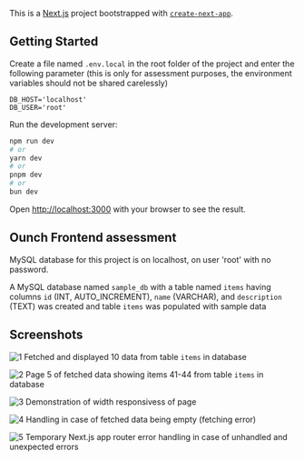 This is a [Next.js](https://nextjs.org/) project bootstrapped with [`create-next-app`](https://github.com/vercel/next.js/tree/canary/packages/create-next-app).

## Getting Started

Create a file named `.env.local` in the root folder of the project and enter the following parameter (this is only for assessment purposes, the environment variables should not be shared carelessly)
```
DB_HOST='localhost'
DB_USER='root'
```

Run the development server:

```bash
npm run dev
# or
yarn dev
# or
pnpm dev
# or
bun dev
```

Open [http://localhost:3000](http://localhost:3000) with your browser to see the result.

## Ounch Frontend assessment

MySQL database for this project is on localhost, on user 'root' with no password.

A MySQL database named `sample_db` with a table named `items` having columns `id` (INT, AUTO_INCREMENT), `name` (VARCHAR), and `description` (TEXT) was created and table `items` was populated with sample data

## Screenshots

![1](https://github.com/hafiyb/ounch-assessment/assets/90592549/4a88ac4f-0d69-41bd-af4e-22a712f9b2e0)
Fetched and displayed 10 data from table `items` in database

![2](https://github.com/hafiyb/ounch-assessment/assets/90592549/60b489ea-d366-4350-a4e3-a25760f47d9a)
Page 5 of fetched data showing items 41-44 from table `items` in database

![3](https://github.com/hafiyb/ounch-assessment/assets/90592549/cbfc26f7-27b1-40b5-b43f-adfcc651af4c)
Demonstration of width responsivess of page

![4](https://github.com/hafiyb/ounch-assessment/assets/90592549/e4e9c146-bab3-4fd7-a839-c9b61d6fb163)
Handling in case of fetched data being empty (fetching error)

![5](https://github.com/hafiyb/ounch-assessment/assets/90592549/16a0fbbd-e53f-4884-9124-9d2ae92103c3)
Temporary Next.js app router error handling in case of unhandled and unexpected errors


